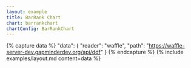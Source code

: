 ```yaml
---
layout: example
title: BarRank Chart
chart: barrankchart
chartConfig: BarRankChart
---
```


{% capture data %}
  "data": {
    "reader": "waffle",
    "path": "https://waffle-server-dev.gapminderdev.org/api/ddf"
  }
{% endcapture %}
{% include examples/layout.md content=data %}